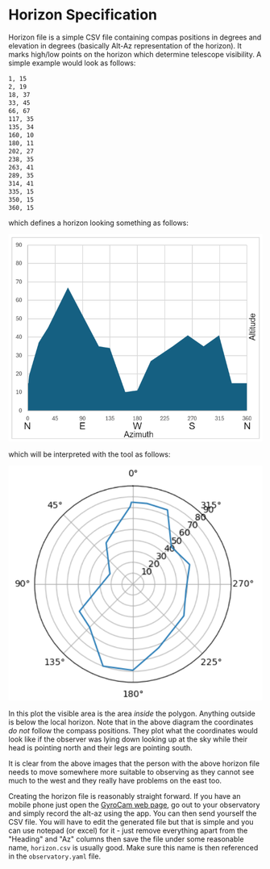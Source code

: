 # Horizon Specification

Horizon file is a simple CSV file containing compas positions in degrees and elevation in degrees (basically Alt-Az representation of the horizon). It marks high/low points on the horizon which determine telescope visibility. A simple example would look as follows:

```
1, 15
2, 19
18, 37
33, 45
66, 67
117, 35
135, 34
160, 10
180, 11
202, 27
238, 35
263, 41
289, 35
314, 41
335, 15
350, 15
360, 15
```

which defines a horizon looking something as follows:

![alt text](/images/doc_70.png "Horizon in Alt-Az")

which will be interpreted with the tool as follows:

![alt text](/images/doc_80.png "Horizon in Alt-Az as polar plot")

In this plot the visible area is the area _inside_ the polygon. Anything outside is below the local horizon. Note that in the above diagram the coordinates *do not* follow the compass positions. They plot what the coordinates would look like if the observer was lying down looking up at the sky while their head is pointing north and their legs are pointing south.

It is clear from the above images that the person with the above horizon file needs to move somewhere more suitable to observing as they cannot see much to the west and they really have problems on the east too.

Creating the horizon file is reasonably straight forward. If you have an mobile phone just open the [GyroCam web page](https://rkinnett.github.io/gyrocam/?magdec=0), go out to your observatory and simply record the alt-az using the app. You can then send yourself the CSV file. You will have to edit the generated file but that is simple and you can use notepad (or excel) for it - just remove everything apart from the "Heading" and "Az" columns then save the file under some reasonable name, `horizon.csv` is usually good. Make sure this name is then referenced in the `observatory.yaml` file.
